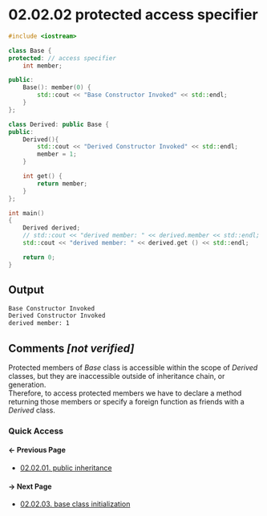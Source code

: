 # 02.02.02 protected access specifier

```cxx
#include <iostream>

class Base {
protected: // access specifier
    int member;

public:
    Base(): member(0) {
        std::cout << "Base Constructor Invoked" << std::endl;
    }
};

class Derived: public Base {
public:
    Derived(){
        std::cout << "Derived Constructor Invoked" << std::endl;
        member = 1;
    }

    int get() {
        return member;
    }
};

int main()
{
    Derived derived;
    // std::cout << "derived member: " << derived.member << std::endl; // inaccessible
    std::cout << "derived member: " << derived.get () << std::endl;

    return 0;
}

```

## Output

```txt
Base Constructor Invoked
Derived Constructor Invoked
derived member: 1
```

## Comments *[not verified]*

Protected members of *Base* class is accessible within the scope of *Derived* classes, but they are inaccessible outside of inheritance chain, or generation.  
Therefore, to access protected members we have to declare a method returning those members or specify a foreign function as friends with a *Derived* class.

### Quick Access

<div class="previous_page pagination">

#### &#8592; Previous Page

* [02.02.01. public inheritance](./../../02.object_oriented/02.inheritance/01.public.md)

</div>
<div class="next_page pagination">

#### &#8594; Next Page

* [02.02.03. base class initialization](./../../02.object_oriented/02.inheritance/03.base_initialization.md)

</div>
